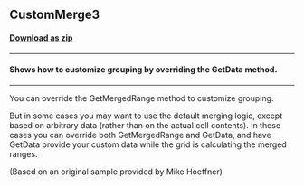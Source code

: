## CustomMerge3
#### [Download as zip](https://minhaskamal.github.io/DownGit/#/home?url=https://github.com/GrapeCity/ComponentOne-WinForms-Samples/tree/master/NetFramework\FlexGrid\CS\CustomMerge3)
____
#### Shows how to customize grouping by overriding the GetData method.
____
You can override the GetMergedRange method to customize grouping. 

But in some cases you may want to use the default merging logic, except based on arbitrary data (rather than on the actual cell contents). In these cases you can override both GetMergedRange and GetData, and have GetData provide your custom data while the grid is calculating the merged ranges. 

(Based on an original sample provided by Mike Hoeffner) 